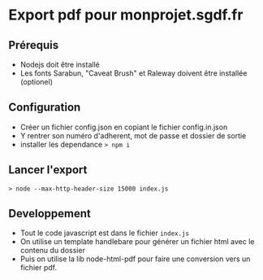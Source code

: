 Export pdf pour monprojet.sgdf.fr
=================================

Prérequis
---------

- Nodejs doit être installé
- Les fonts Sarabun, "Caveat Brush" et Raleway doivent être installée (optionel)

Configuration
-------------

- Créer un fichier config.json en copiant le fichier config.in.json
- Y rentrer son numéro d'adherent, mot de passe et dossier de sortie
- installer les dependance ```> npm i ```

Lancer l'export
---------------

```> node --max-http-header-size 15000 index.js ```


Developpement 
-------------

- Tout le code javascript est dans le fichier ```index.js```
- On utilise un template handlebare pour générer un fichier html avec le contenu du dossier
- Puis on utilise la lib node-html-pdf pour faire une conversion vers un fichier pdf.

